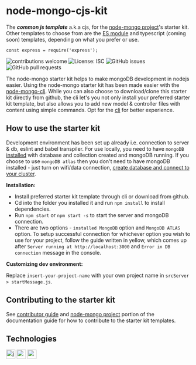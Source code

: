 # node-mongo-cjs-kit
The ***common js template*** a.k.a cjs, for the [node-mongo project](https://code-collabo.gitbook.io/docs/contributor-guide/node-mongo-project/project-overview)'s starter kit. Other templates to choose from are the [ES module](https://github.com/code-collabo/node-mongo-esm-kit) and typescript (coming soon) templates, depending on what you prefer or use.

`const express = require('express');`


![contributions welcome](https://img.shields.io/badge/contributions-welcome-brightgreen.svg?style=flat)  ![License: ISC](https://img.shields.io/badge/License-ISC-blue.svg) ![GitHub issues](https://img.shields.io/github/issues/code-collabo/node-mongo-cli?color=red) ![GitHub pull requests](https://img.shields.io/github/issues-pr/code-collabo/node-mongo-starter-cjs?color=goldenrod) 

<!--
![GitHub all releases](https://img.shields.io/github/downloads/code-collabo/node-mongo-starter-cjs/total?color=green)
-->

The node-mongo starter kit helps to make mongoDB development in nodejs easier. Using the node-mongo starter kit has been made easier with the [node-mongo-cli](https://github.com/code-collabo/node-mongo-cli). While you can also choose to download/clone this starter kit directly from github, the cli let's you not only install your preferred starter kit template, but also allows you to add new model & controller files with content using simple commands. Opt for the [cli](https://github.com/code-collabo/node-mongo-cli) for better experience.

## How to use the starter kit
Development environment has been set up already i.e. connection to server & db, eslint and babel transpiler. For use locally, you need to have `mongoDB` [installed](https://docs.mongodb.com/guides/server/install/) with database and collection created and mongoDB running. If you choose to use `mongoDB atlas` then you don't need to have mongoDB installed - just turn on wifi/data connection, [create database and connect to your cluster](https://docs.atlas.mongodb.com/getting-started/).

**Installation:**
* Install preferred starter kit template through cli or download from github.
* Cd into the folder you installed it and run `npm install` to install dependencies.
* Run `npm start` or `npm start -s` to start the server and mongoDB connection.
* There are two options - `installed MongoDB` option and `MongoDB ATLAS` option. To setup successful connection for whichever option you wish to use for your project, follow the guide written in yellow, which comes up after `Server running at http://localhost:3000` and `Error in DB connection` message in the console.

**Customizing dev environment:**

Replace `insert-your-project-name` with your own project name in `srcServer > startMessage.js`.

## Contributing to the starter kit
See [contributor guide](https://code-collabo.gitbook.io/docs/contributor-guide/contributor-guide) and [node-mongo project](https://code-collabo.gitbook.io/docs/contributor-guide/node-mongo-project) portion of the documentation guide for how to contribute to the starter kit templates.

## Technologies

[<img alt="javascript" height="25px" src="https://www.freepnglogos.com/uploads/javascript/javascript-online-logo-for-website-0.png" />](https://github.com/code-collabo/node-mongo-cli)
[<img alt="node js" height="25px" src="https://nodejs.org/static/images/logos/nodejs-new-pantone-black.svg" />](https://github.com/code-collabo/node-mongo-cli)
[<img alt="mongoDB" height="25px" src="https://webassets.mongodb.com/_com_assets/cms/MongoDB_Logo_FullColorBlack_RGB-4td3yuxzjs.png" />](https://github.com/code-collabo/node-mongo-cli)

